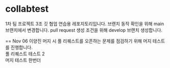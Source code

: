 # collabtest
1차 팀 프로젝트 3조 깃 협업 연습용 레포지토리입니다.
브랜치 동작 확인을 위해 main 브랜치에서 변경합니다.
pull request 생성 조건을 위해 develop 브랜치 생성합니다.

== Nov 06 이양진
머지 시 풀 리퀘스트를 오픈하는 문제를 점검하기 위해 머지 테스트를 진행합니다.<br>
풀 리퀘스트 테스트 2<br>
머지 테스트 한번더
